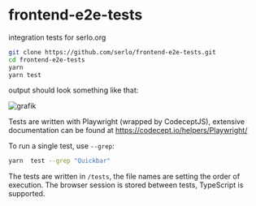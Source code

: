 # frontend-e2e-tests

integration tests for serlo.org

```sh
git clone https://github.com/serlo/frontend-e2e-tests.git
cd frontend-e2e-tests
yarn
yarn test
```

output should look something like that:

![grafik](https://user-images.githubusercontent.com/13507950/210520199-ad502693-8f84-4956-9417-f750a243911d.png)

Tests are written with Playwright (wrapped by CodeceptJS), extensive documentation can be found at https://codecept.io/helpers/Playwright/

To run a single test, use `--grep`:

```sh
yarn  test --grep "Quickbar"
```

The tests are written in `/tests`, the file names are setting the order of execution. The browser session is stored between tests, TypeScript is supported.

